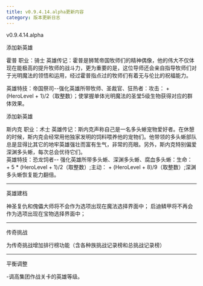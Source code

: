 ```yaml
---
title: v0.9.4.14.alpha更新内容
category: 版本更新日志
---
```

v0.9.4.14.alpha

添加新英雄

霍普
职业：骑士
英雄传记：霍普是狮鹫帝国牧师们的精神偶像，他的伟大不仅体现在能极高的提升牧师的战斗力，更为重要的是，这位导师还会亲自指导牧师们对于光明魔法的领悟和运用，经过霍普指点过的牧师们有着无与伦比的祝福能力。

英雄特技：帝国祭司--强化英雄所带牧师、圣裁官、狂热者：攻击： + (HeroLevel + 1)/2（取整数）；使掌握单体光明魔法的圣堂5级生物获得对应的群体效果。

添加新英雄

斯内克
职业：术士
英雄传记：斯内克声称自己是一名多头蜥宠物爱好者。在休憩的时候，斯内克会经常用他独家发明的饲料喂养他的宠物们。他带领的多头蜥部队总是显得比其它的地牢英雄强壮而富有生气，非常的亮眼。另外，斯内克特别偏爱深渊多头蜥，每次总会优待它们。  
英雄特技：恐龙饲者-- 强化英雄所带多头蜥、深渊多头蜥、腐血多头蜥：生命： + 5 * (HeroLevel + 1)/2（取整数）;主动： + (HeroLevel + 8)/9（取整数）;深渊多头蜥恢复能力翻倍。

---

英雄建档

神圣复仇和傀儡大师将不会作为选项出现在魔法选择界面中；
启迪鳞甲将不再会作为选项出现在宝物选择界面中；

---

传奇挑战

为传奇挑战增加排行榜功能（含各种族挑战记录榜和总挑战记录榜）

---

平衡调整

-调高集团作战关卡的英雄等级。


